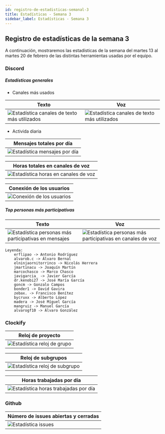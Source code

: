 ```yaml
---
id: registro-de-estadisticas-semanal-3
title: Estadísticas - Semana 3
sidebar_label: Estadísticas - Semana 3
---
```


## Registro de estadísticas de la semana 3

A continuación, mostraremos las estadísticas de la semana del martes 13 al martes 20 de febrero de las distintas herramientas usadas por el equipo.

### Discord

##### Estadísticas generales

- Canales más usados

| Texto                                                                                                          | Voz                                                                                                       |
| -------------------------------------------------------------------------------------------------------------- | --------------------------------------------------------------------------------------------------------- |
| ![Estadística canales de texto más utilizados](/img/stats/20-02-2024/20-02-2024_canalesMasUsadosMensajes.jpeg) | ![Estadística canales de texto más utilizados](/img/stats/20-02-2024/20-02-2024_canalesMasUsadosVoz.jpeg) |

- Activida diaria

| Mensajes totales por día                                                            |
| ----------------------------------------------------------------------------------- |
| ![Estadística mensajes por día](/img/stats/20-02-2024/20-02-2024_mensajesDias.jpeg) |

| Horas totales en canales de voz                                                       |
| ------------------------------------------------------------------------------------- |
| ![Estadística horas en canales de voz](/img/stats/20-02-2024/20-02-2024_vozDias.jpeg) |

| Conexión de los usuarios                                                        |
| ------------------------------------------------------------------------------- |
| ![Conexión de los usuarios](/img/stats/20-02-2024/20-02-2024_status_chart.jpeg) |

##### Top personas más participativas

| Texto                                                                                                             | Voz                                                                                                                |
| ----------------------------------------------------------------------------------------------------------------- | ------------------------------------------------------------------------------------------------------------------ |
| ![Estadística personas más participativas en mensajes](/img/stats/20-02-2024/20-02-2024_personasMasMensajes.jpeg) | ![Estadística personas más participativas en canales de voz](/img/stats/20-02-2024/20-02-2024_personasMasVoz.jpeg) |

```text
Leyenda:
    erflipao -> Antonio Rodríguez
    alvarob.c -> Álvaro Bernal
    elninjaornitorrinco -> Nicolás Herrera
    jmartinacu -> Joaquín Martín
    marcochasco -> Marco Chasco
    javigarcia_ -> Javier García
    dr.kenobi27 -> José María García
    goncm -> Gonzalo Campos
    bonder1 -> David Gavira
    zebax. -> Francisco Benítez
    bycruxx -> Alberto López
    madera -> José Míguel García
    mangruiz -> Manuel García
    alvarogf10 -> Álvaro González
```

### Clockify

| Reloj de proyecto                                                                 |
| --------------------------------------------------------------------------------- |
| ![Estadística reloj de grupo](/img/stats/20-02-2024/20-02-2024_relojProyecto.png) |

| Reloj de subgrupos                                                                    |
| ------------------------------------------------------------------------------------- |
| ![Estadística reloj de subgrupo](/img/stats/20-02-2024/20-02-2024_relojSubgrupos.png) |

| Horas trabajadas por día                                                                   |
| ------------------------------------------------------------------------------------------ |
| ![Estadística horas trabajadas por día](/img/stats/20-02-2024/20-02-2024_horasPorDias.png) |

### Github

| Número de issues abiertas y cerradas                               |
| ------------------------------------------------------------------ |
| ![Estadística issues](/img/stats/20-02-2024/20-02-2024_issues.png) |
